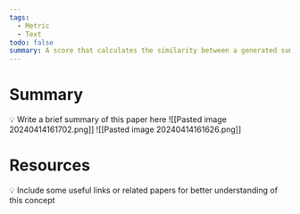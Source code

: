```yaml
---
tags:
  - Metric
  - Text
todo: false
summary: A score that calculates the similarity between a generated summary and reference summary.
---
```

# Summary
💡 Write a brief summary of this paper here
![[Pasted image 20240414161702.png]]
![[Pasted image 20240414161626.png]]
# Resources
💡 Include some useful links or related papers for better understanding of this concept